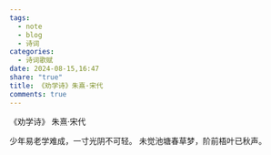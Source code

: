 ```yaml
---
tags:
  - note
  - blog
  - 诗词
categories:
  - 诗词歌赋
date: 2024-08-15,16:47
share: "true"
title: 《劝学诗》朱熹·宋代
comments: true
---
```


《劝学诗》
朱熹·宋代

少年易老学难成，一寸光阴不可轻。
未觉池塘春草梦，阶前梧叶已秋声。

